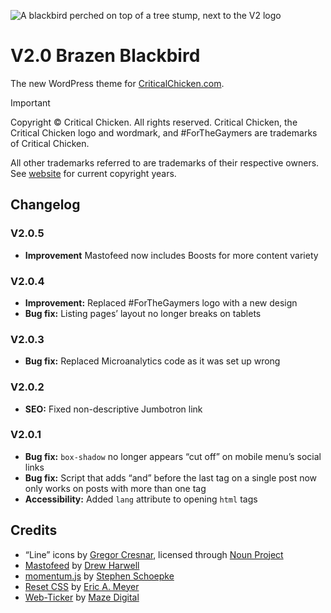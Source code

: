 ![A blackbird perched on top of a tree stump, next to the V2 logo](https://github.com/CriticalChicken/V2/assets/35422415/2fc7fe5d-0d96-4231-bc9c-b882fa1dec66)

# V2.0 Brazen Blackbird
The new WordPress theme for [CriticalChicken.com](https://www.criticalchicken.com).

> [!IMPORTANT]
> Copyright &copy; Critical Chicken. All rights reserved. Critical Chicken, the Critical Chicken logo and wordmark, and #ForTheGaymers are trademarks of Critical Chicken.
>
>All other trademarks referred to are trademarks of their respective owners. See [website](https://www.criticalchicken.com) for current copyright years.

## Changelog

### V2.0.5

- **Improvement** Mastofeed now includes Boosts for more content variety

### V2.0.4

- **Improvement:** Replaced #ForTheGaymers logo with a new design
- **Bug fix:** Listing pages&rsquo; layout no longer breaks on tablets

### V2.0.3

- **Bug fix:** Replaced Microanalytics code as it was set up wrong

### V2.0.2

- **SEO:** Fixed non-descriptive Jumbotron link

### V2.0.1

- **Bug fix:** `box-shadow` no longer appears &ldquo;cut off&rdquo; on mobile menu&rsquo;s social links
- **Bug fix:** Script that adds &ldquo;and&rdquo; before the last tag on a single post now only works on posts with more than one tag
- **Accessibility:** Added `lang` attribute to opening `html` tags

## Credits

- &ldquo;Line&rdquo; icons by [Gregor Cresnar](https://iconix.si), licensed through [Noun Project](https://thenounproject.com/grega.cresnar)
- [Mastofeed](https://github.com/fenwick67/mastofeed) by [Drew Harwell](https://github.com/fenwick67)
- [momentum.js](https://github.com/sschoepke/momentum) by [Stephen Schoepke](https://github.com/sschoepke)
- [Reset CSS](https://meyerweb.com/eric/tools/css/reset/index.html) by [Eric A. Meyer](https://meyerweb.com/eric)
- [Web-Ticker](https://github.com/mazedigital/Web-Ticker) by [Maze Digital](https://github.com/mazedigital)
